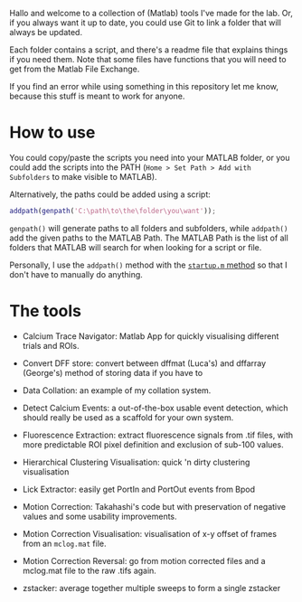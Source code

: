 Hallo and welcome to a collection of (Matlab) tools I've made for the lab. Or, if you always want it up to date, you could use Git to link a folder that will always be updated.

Each folder contains a script, and there's a readme file that explains things if you need them. Note that some files have functions that you will need to get from the Matlab File Exchange.

If you find an error while using something in this repository let me know, because this stuff is meant to work for anyone.

# How to use

You could copy/paste the scripts you need into your MATLAB folder, or you could add the scripts into the PATH (`Home > Set Path > Add with Subfolders` to make visible to MATLAB). 

Alternatively, the paths could be added using a script:

```matlab
addpath(genpath('C:\path\to\the\folder\you\want'));
```

`genpath()` will generate paths to all folders and subfolders, while `addpath()` add the given paths to the MATLAB Path. The MATLAB Path is the list of all folders that MATLAB will search for when looking for a script or file.

Personally, I use the `addpath()` method with the [`startup.m` method](https://au.mathworks.com/help/matlab/ref/startup.html) so that I don't have to manually do anything.

# The tools

- Calcium Trace Navigator: Matlab App for quickly visualising different trials and ROIs.

- Convert DFF store: convert between dffmat (Luca's) and dffarray (George's) method of storing data if you have to

- Data Collation: an example of my collation system.

- Detect Calcium Events: a out-of-the-box usable event detection, which should really be used as a scaffold for your own system.

- Fluorescence Extraction: extract fluorescence signals from .tif files, with more predictable ROI pixel definition and exclusion of sub-100 values.

- Hierarchical Clustering Visualisation: quick 'n dirty clustering visualisation

- Lick Extractor: easily get PortIn and PortOut events from Bpod

- Motion Correction: Takahashi's code but with preservation of negative values and some usability improvements.

- Motion Correction Visualisation: visualisation of x-y offset of frames from an `mclog.mat` file. 

- Motion Correction Reversal: go from motion corrected files and a mclog.mat file to the raw .tifs again.

- zstacker: average together multiple sweeps to form a single zstacker